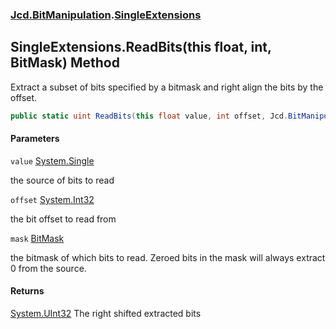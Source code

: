 ### [Jcd.BitManipulation](Jcd.BitManipulation.md 'Jcd.BitManipulation').[SingleExtensions](Jcd.BitManipulation.SingleExtensions.md 'Jcd.BitManipulation.SingleExtensions')

## SingleExtensions.ReadBits(this float, int, BitMask) Method

Extract a subset of bits specified by a bitmask and right align the bits by the offset.

```csharp
public static uint ReadBits(this float value, int offset, Jcd.BitManipulation.BitMask mask);
```
#### Parameters

<a name='Jcd.BitManipulation.SingleExtensions.ReadBits(thisfloat,int,Jcd.BitManipulation.BitMask).value'></a>

`value` [System.Single](https://docs.microsoft.com/en-us/dotnet/api/System.Single 'System.Single')

the source of bits to read

<a name='Jcd.BitManipulation.SingleExtensions.ReadBits(thisfloat,int,Jcd.BitManipulation.BitMask).offset'></a>

`offset` [System.Int32](https://docs.microsoft.com/en-us/dotnet/api/System.Int32 'System.Int32')

the bit offset to read from

<a name='Jcd.BitManipulation.SingleExtensions.ReadBits(thisfloat,int,Jcd.BitManipulation.BitMask).mask'></a>

`mask` [BitMask](Jcd.BitManipulation.BitMask.md 'Jcd.BitManipulation.BitMask')

the bitmask of which bits to read.
Zeroed bits in the mask will always extract 0 from the source.

#### Returns

[System.UInt32](https://docs.microsoft.com/en-us/dotnet/api/System.UInt32 'System.UInt32')
The right shifted extracted bits